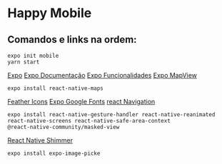 # Happy Mobile

## Comandos e links na ordem:

    expo init mobile
    yarn start


[Expo](https://expo.io/)
[Expo Documentação](https://docs.expo.io/)
[Expo Funcionalidades](https://expo.canny.io/)
[Expo MapView](https://docs.expo.io/versions/latest/sdk/map-view/)

    expo install react-native-maps

[Feather Icons](https://feathericons.com/)
[Expo Google Fonts](https://github.com/expo/google-fonts)
[react Navigation](https://reactnavigation.org/)

    expo install react-native-gesture-handler react-native-reanimated   
    react-native-screens react-native-safe-area-context   
    @react-native-community/masked-view

[React Native Shimmer](https://blog.rocketseat.com.br/react-native-shimmer/)

    expo install expo-image-picke